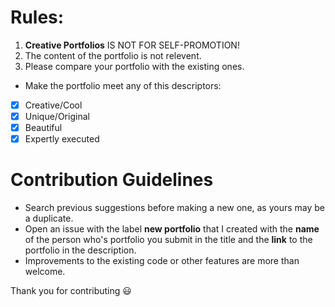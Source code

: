 # Rules:
1. **Creative Portfolios** IS NOT FOR SELF-PROMOTION!
2. The content of the portfolio is not relevent.
3. Please compare your portfolio with the existing ones.

* Make the portfolio meet any of this descriptors:
- [x] Creative/Cool
- [x] Unique/Original
- [x] Beautiful
- [x] Expertly executed

# Contribution Guidelines
- Search previous suggestions before making a new one, as yours may be a duplicate.
- Open an issue with the label **new portfolio** that I created with the **name** of the person who's portfolio you submit in the title and the **link** to the portfolio in the description.
- Improvements to the existing code or other features are more than welcome.

Thank you for contributing 😃
